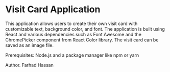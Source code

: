 # Visit Card Application
This application allows users to create their own visit card with customizable text, background color, and font. The application is built using React and various dependencies such as Font Awesome and the ChromePicker component from React Color library. The visit card can be saved as an image file.

Prerequisites:
Node.js and a package manager like npm or yarn

Author.
Farhad Hassan
